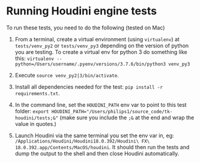 
# Running Houdini engine tests

To run these tests, you need to do the following (tested on Mac)

1. From a terminal, create a virtual environment (using `virtualenv`) at `tests/venv_py2` or `tests/venv_py3` depending on the version of python you are testing. To create a virtual env for python 3 do something like this: `virtualenv --python=/Users/username/.pyenv/versions/3.7.6/bin/python3 venv_py3`
2. Execute `source venv_py2|3/bin/activate`.
3. Install all dependencies needed for the test: `pip install -r requirements.txt`.

4. In the command line, set the `HOUDINI_PATH` env var to point to this test folder: `export HOUDINI_PATH="/Users/philips1/source_code/tk-houdini/tests;&"` (make sure you include the `;&` at the end and wrap the value in quotes.)
5. Launch Houdini via the same terminal you set the env var in, eg: `/Applications/Houdini/Houdini18.0.392/Houdini\ FX\ 18.0.392.app/Contents/MacOS/houdini`. It should then run the tests and dump the output to the shell and then close Houdini automatically.
